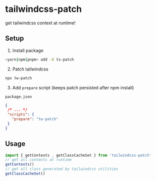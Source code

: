 # tailwindcss-patch

get tailwindcss context at runtime!

## Setup

1. Install package

```sh
<yarn|npm|pnpm> add -D ts-patch
```

2. Patch tailwindcss

```sh
npx tw-patch
```

3. Add `prepare` script (keeps patch persisted after npm install)

`package.json`

```json
{
 /* ... */
 "scripts": {
   "prepare": "tw-patch"
 }
}
```

## Usage

```js
import { getContexts , getClassCacheSet } from 'tailwindcss-patch'
// get all contexts at runtime
getContexts() 
// get all class generated by tailwindcss utilities
getClassCacheSet()
```
